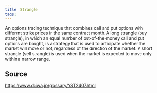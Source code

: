 ```yaml
---
title: Strangle
tags: 
---
```


An options trading technique that combines call and put options with different strike prices in the same contract month. A long strangle (buy strangle), in which an equal number of out-of-the-money call and put options are bought, is a strategy that is used to anticipate whether the market will move or not, regardless of the direction of the market. A short strangle (sell strangle) is used when the market is expected to move only within a narrow range.

## Source
https://www.daiwa.jp/glossary/YST2407.html